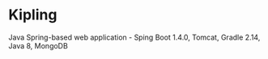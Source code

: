 # Kipling
Java Spring-based web application - Sping Boot 1.4.0, Tomcat, Gradle 2.14, Java 8, MongoDB
